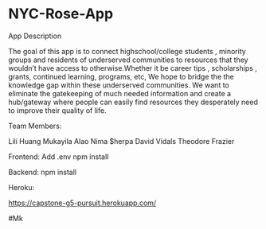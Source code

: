 # NYC-Rose-App

App Description

The goal of this app is to connect highschool/college students , minority groups and residents of underserved communities to resources that they wouldn’t have access to otherwise.Whether it be career tips , scholarships , grants, continued learning, programs, etc, We hope to bridge the the knowledge gap within these underserved communities. We want to eliminate the gatekeeping of much needed information and create a hub/gateway where people can easily find resources they desperately need to improve their quality of life.

Team Members:

Lili Huang
Mukayila Alao
Nima $herpa
David Vidals
Theodore Frazier

Frontend:
Add .env
npm install

Backend:
npm install

Heroku:

https://capstone-g5-pursuit.herokuapp.com/

#Mk
